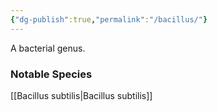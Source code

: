 ```yaml
---
{"dg-publish":true,"permalink":"/bacillus/"}
---
```


A bacterial genus.


### Notable Species
[[Bacillus subtilis\|Bacillus subtilis]]
